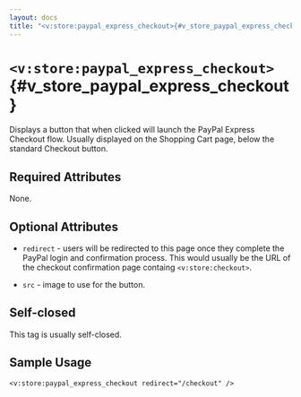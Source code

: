 ```yaml
---
layout: docs
title: "<v:store:paypal_express_checkout>{#v_store_paypal_express_checkout}"
---
```


# `<v:store:paypal_express_checkout>`{#v_store_paypal_express_checkout}

Displays a button that when clicked will launch the PayPal Express
Checkout flow. Usually displayed on the Shopping Cart page, below the
standard Checkout button.

## Required Attributes

None.

## Optional Attributes

-   `redirect` - users will be redirected to this page once they
    complete the PayPal login and confirmation process. This would
    usually be the URL of the checkout confirmation page containg
    `<v:store:checkout>`.

-   `src` - image to use for the button.

## Self-closed

This tag is usually self-closed.

## Sample Usage

    <v:store:paypal_express_checkout redirect="/checkout" />
